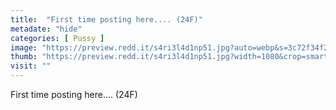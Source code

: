 ```yaml
---
title:  "First time posting here.... (24F)"
metadate: "hide"
categories: [ Pussy ]
image: "https://preview.redd.it/s4ri3l4d1np51.jpg?auto=webp&s=3c72f34f28eeb0a87a15e7dd96fd6cc081c5112d"
thumb: "https://preview.redd.it/s4ri3l4d1np51.jpg?width=1080&crop=smart&auto=webp&s=1cb5c8b0b945ac0d95463eaf20323e6e39debdc5"
visit: ""
---
```

First time posting here.... (24F)
